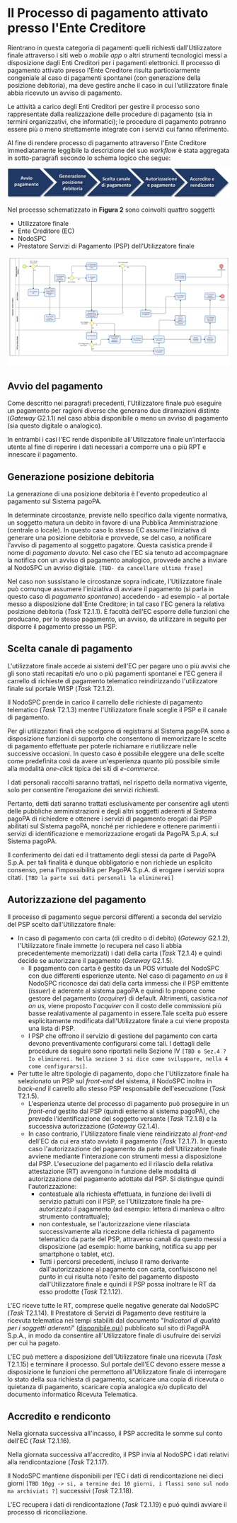 Il Processo di pagamento attivato presso l'Ente Creditore
=========================================================

Rientrano in questa categoria di pagamenti quelli richiesti dall'Utilizzatore finale attraverso i siti web o *mobile app* o altri strumenti tecnologici messi a disposizione dagli Enti Creditori per i pagamenti elettronici. Il processo di pagamento attivato presso l'Ente Creditore risulta particolarmente congeniale al caso di pagamenti spontanei (con generazione della posizione debitoria), ma deve gestire anche il caso in cui l'utilizzatore finale abbia ricevuto un avviso di pagamento. 

Le attività a carico degli Enti Creditori per gestire il processo sono rappresentate dalla realizzazione delle procedure di pagamento (sia in termini organizzativi, che informatici); le procedure di pagamento potranno essere più o meno strettamente integrate con i servizi cui fanno riferimento.

Al fine di rendere processo di pagamento attraverso l'Ente Creditore immediatamente leggibile la descrizione del suo *workflow* è stata aggregata in sotto-paragrafi secondo lo schema logico che segue:

![flow-pagamento-ec](../images/business_ec.png)

Nel processo schematizzato in **Figura 2** sono coinvolti quattro soggetti:

* Utilizzatore finale
* Ente Creditore (EC)
* NodoSPC
* Prestatore Servizi di Pagamento (PSP) dell'Utilizzatore finale

![bpmn-pagamento-ec](../images/bpmn_ec.png)

Avvio del pagamento
-------------------

Come descritto nei paragrafi precedenti, l'Utilizzatore finale può eseguire un pagamento per ragioni diverse che generano due diramazioni distinte (*Gateway* G2.1.1) nel caso abbia disponibile o meno un avviso di pagamento (sia questo digitale o analogico).

In entrambi i casi l'EC rende disponibile all'Utilizzatore finale un'interfaccia utente al fine di reperire i dati necessari a comporre una o più RPT e innescare il pagamento.

Generazione posizione debitoria
-------------------------------

La generazione di una posizione debitoria è l'evento propedeutico al pagamento sul Sistema pagoPA.

In determinate circostanze, previste nello specifico dalla vigente normativa, un soggetto matura un debito in favore di una Pubblica Amministrazione (centrale o locale). In questo caso lo stesso EC assume l'iniziativa di generare una posizione debitoria e provvede, se del caso, a notificare l'avviso di pagamento al soggetto pagatore. Questa casistica prende il nome di _pagamento dovuto_. Nel caso che l'EC sia tenuto ad accompagnare la notifica con un avviso di pagamento analogico, provvede anche a inviare al NodoSPC un avviso digitale. `[TBD- da cancellare ultima frase]`

Nel caso non sussistano le circostanze sopra indicate, l'Utilizzatore finale può comunque assumere l'iniziativa di avviare il pagamento (si parla in questo caso di _pagamento spontaneo_) accedendo - ad esempio - al portale messo a disposizione dall'Ente Creditore; in tal caso l'EC genera la relativa posizione debitoria (*Task* T2.1.1). È facoltà dell'EC esporre delle funzioni che producano, per lo stesso pagamento, un avviso, da utilizzare in seguito per disporre il pagamento presso un PSP.

Scelta canale di pagamento
--------------------------

L'utilizzatore finale accede ai sistemi dell'EC per pagare uno o più avvisi che gli sono stati recapitati e/o uno o più pagamenti spontanei e l'EC genera il carrello di richieste di pagamento telematico reindirizzando l'utilizzatore finale sul portale WISP (*Task* T2.1.2).

Il NodoSPC prende in carico il carrello delle richieste di pagamento telematico (*Task* T2.1.3) mentre l'Utilizzatore finale sceglie il PSP e il canale di pagamento.

Per gli utilizzatori finali che scelgono di registrarsi al Sistema pagoPA sono a disposizione funzioni di supporto che consentono di memorizzare le scelte di pagamento effettuate per poterle richiamare e riutilizzare nelle successive occasioni. In questo caso è possibile eleggere una delle scelte come predefinita così da avere un'esperienza quanto più possibile simile alla modalità *one-click* tipica dei siti di *e-commerce*.

I dati personali raccolti saranno trattati, nel rispetto della normativa vigente, solo per consentire l'erogazione dei servizi richiesti.

Pertanto, detti dati saranno trattati esclusivamente per consentire agli utenti delle pubbliche amministrazioni e degli altri soggetti aderenti al Sistema pagoPA di richiedere e ottenere i servizi di pagamento erogati dai PSP abilitati sul Sistema pagoPA, nonché per richiedere e ottenere parimenti i servizi di identificazione e memorizzazione erogati da PagoPA S.p.A. sul Sistema pagoPA.

Il conferimento dei dati ed il trattamento degli stessi da parte di PagoPA S.p.A. per tali finalità è dunque obbligatorio e non richiede un esplicito consenso, pena l'impossibilità per PagoPA S.p.A. di erogare i servizi sopra citati.
`[TBD la parte sui dati personali la eliminerei]`

Autorizzazione del pagamento
----------------------------

Il processo di pagamento segue percorsi differenti a seconda del servizio del PSP scelto dall'Utilizzatore finale:

- In caso di pagamento con carta (di credito o di debito) (*Gateway* G2.1.2), l'Utilizzatore finale immette (o recupera nel caso li abbia precedentemente memorizzati) i dati della carta (*Task* T2.1.4) e quindi decide se autorizzare il pagamento (*Gateway* G2.1.5).
    - Il pagamento con carta è gestito da un POS virtuale del NodoSPC con due differenti esperienze utente. Nel caso di pagamento *on us* il NodoSPC riconosce dai dati della carta immessi che il PSP emittente (*issuer*) è aderente al sistema pagoPA e quindi lo propone come gestore del pagamento (*acquirer*) di default. Altrimenti, casistica *not on us,* viene proposto l'*acquirer* con il costo delle commissioni più basse realativamente al pagamento in essere.Tale scelta può essere esplicitamente modificata dall'Utilizzatore finale a cui viene proposta una lista di PSP.
    - I PSP che offrono il servizio di gestione del pagamento con carta devono preventivamente configurarsi come tali. I dettagli delle procedure da seguire  sono riportati nella Sezione IV `[TBD o Sez.4 ? Io eliminerei. Nella sezione 3 si dice come sviluppare, nella 4 come configurarsi]`.
- Per tutte le altre tipologie di pagamento, dopo che l'Utilizzatore finale ha selezionato un PSP sul *front-end* del sistema, il NodoSPC inoltra in *back-end* il carrello allo stesso PSP responsabile dell'esecuzione (*Task* T2.1.5).
    -  L'esperienza utente del processo di pagamento può proseguire in un *front-end* gestito dal PSP (quindi esterno al sistema pagoPA), che prevede l'identificazione del soggetto versante (*Task* T2.1.8) e la successiva autorizzazione (*Gateway* G2.1.4).
    - In caso contrario, l'Utilizzatore finale viene reindirizzato al *front-end* dell'EC da cui era stato avviato il pagamento (*Task* T2.1.7). In questo caso l'autorizzazione del pagamento da parte dell'Utilizzatore finale avviene mediante l'interazione con strumenti messi a disposizione dal PSP. L'esecuzione del pagamento ed il rilascio della relativa attestazione (RT) avvengono in funzione delle modalità di autorizzazione del pagamento adottate dal PSP. Si distingue quindi l'autorizzazione:
		- contestuale alla richiesta effettuata, in funzione dei livelli di servizio pattuiti con il PSP, se l'Utilizzatore finale ha pre-autorizzato il pagamento (ad esempio: lettera di manleva o altro strumento contrattuale);
		- non contestuale, se l'autorizzazione viene rilasciata successivamente alla ricezione della richiesta di pagamento telematico da parte del PSP, attraverso canali da questo messi a disposizione (ad esempio: home banking, notifica su app per smartphone o tablet, etc).
		- Tutti i percorsi precedenti, incluso il ramo derivante dall'autorizzazione al pagamento con carta, confluiscono nel punto in cui risulta noto l'esito del pagamento disposto dall'Utilizzatore finale e quindi il PSP possa inoltrare le RT da esso prodotte (*Task* T2.1.12).

L'EC riceve tutte le RT, comprese quelle negative generate dal NodoSPC (*Task* T2.1.14). Il Prestatore di Servizi di Pagamento deve restituire la ricevuta telematica nei tempi stabiliti dal documento "*Indicatori di qualità per i soggetti aderenti*" ([disponibile qui](https://github.com/pagopa/lg-pagopa-docs/blob/master/documentazione_tecnica_collegata/documentazione_collegata/SLA_aderente_2.2.pdf)) pubblicato sul sito di PagoPA S.p.A., in modo da consentire all'Utilizzatore finale di usufruire dei servizi per cui ha pagato.

L'EC può mettere a disposizione dell'Utilizzatore finale una ricevuta (*Task* T2.1.15) e terminare il processo. Sul portale dell'EC devono essere messe a disposizione le funzioni che permettono all'Utilizzatore finale di interrogare lo stato della sua richiesta di pagamento, scaricare una copia di ricevuta o quietanza di pagamento, scaricare copia analogica e/o duplicato del documento informatico Ricevuta Telematica.

Accredito e rendiconto
----------------------

Nella giornata successiva all'incasso, il PSP accredita le somme sul conto dell'EC (*Task* T2.1.16).

Nella giornata successiva all'accredito, il PSP invia al NodoSPC i dati relativi alla rendicontazione (*Task* T2.1.17).

Il NodoSPC mantiene disponibili per l'EC i dati di rendicontazione nei dieci giorni `[TBD 10gg -> si, a termine dei 10 giorni, i flussi sono sul nodo ma archiviati ?]` successivi (*Task* T2.1.18).

L'EC recupera i dati di rendicontazione (*Task* T2.1.19) e può quindi avviare il processo di riconciliazione.
